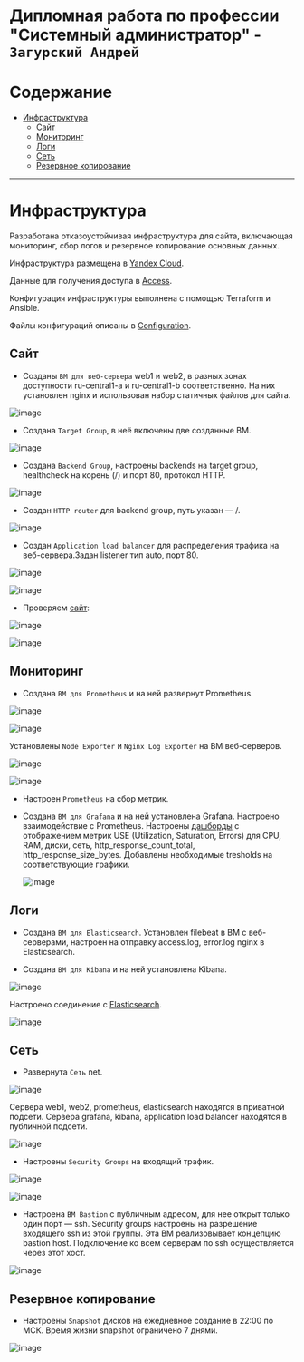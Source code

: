 # Дипломная работа по профессии "Системный администратор" - `Загурский Андрей`

Содержание
==========
* [Инфраструктура](#Инфраструктура)
  * [Сайт](#Сайт)
  * [Мониторинг](#Мониторинг)
  * [Логи](#Логи)
  * [Сеть](#Сеть)
  * [Резервное копирование](#Резервное-копирование)


---------
# Инфраструктура

Разработана отказоустойчивая инфраструктура для сайта, включающая мониторинг, сбор логов и резервное копирование основных данных.

Инфраструктура размещена в [Yandex Cloud](https://console.cloud.yandex.ru/cloud/b1gcvt5l6bsrvg3nfac5).

Данные для получения доступа в [Access](https://github.com/Anders1994/Diplom/blob/main/Access.md).

Конфигурация инфраструктуры выполнена с помощью Terraform и Ansible.

Файлы конфигураций описаны в [Configuration](https://github.com/Anders1994/Diplom/blob/main/Configuration.md).

## Сайт

+ Созданы `ВМ для веб-сервера` web1 и web2, в разных зонах доступности ru-central1-a и ru-central1-b соответственно.
  На них установлен nginx и использован набор статичных файлов для сайта.

![image](https://github.com/Anders1994/Diplom/blob/main/ScreenShots/Nginx.png)

+ Создана `Target Group`, в неё включены две созданные ВМ.

![image](https://github.com/Anders1994/Diplom/blob/main/ScreenShots/Target_group.png)

+ Создана `Backend Group`, настроены backends на target group, healthcheck на корень (/) и порт 80, протокол HTTP.

![image](https://github.com/Anders1994/Diplom/blob/main/ScreenShots/Backend_group.png)

+ Создан `HTTP router` для backend group, путь указан — /.

![image](https://github.com/Anders1994/Diplom/blob/main/ScreenShots/Router.png)

+ Создан `Application load balancer` для распределения трафика на веб-сервера.Задан listener тип auto, порт 80.

![image](https://github.com/Anders1994/Diplom/blob/main/ScreenShots/Balancer.png)

![image](https://github.com/Anders1994/Diplom/blob/main/ScreenShots/Balancer_map.png)

+ Проверяем [сайт](http://130.193.41.61/):

![image](https://github.com/Anders1994/Diplom/blob/main/ScreenShots/Curl.png)

![image](https://github.com/Anders1994/Diplom/blob/main/ScreenShots/Site.png)

## Мониторинг

+ Создана `ВМ для Prometheus` и на ней развернут Prometheus.

![image](https://github.com/Anders1994/Diplom/blob/main/ScreenShots/Prometheus.png)

![image](https://github.com/Anders1994/Diplom/blob/main/ScreenShots/Curl_Prometheus.png)

  Установлены `Node Exporter` и `Nginx Log Exporter` на ВМ веб-серверов.

![image](https://github.com/Anders1994/Diplom/blob/main/ScreenShots/Node_exporter.png)

![image](https://github.com/Anders1994/Diplom/blob/main/ScreenShots/Log_exporter.png)

+ Настроен `Prometheus` на сбор метрик.

+ Создана `ВМ для Grafana` и на ней установлена Grafana.
  Настроено взаимодействие с Prometheus.
  Настроены [дашборды](http://158.160.119.107:3000/d/rYdddlPWk/node-exporter-full?orgId=1&refresh=5s) с отображением метрик USE (Utilization, Saturation, Errors) для CPU, RAM, диски, сеть, http_response_count_total, http_response_size_bytes.
  Добавлены необходимые tresholds на соответствующие графики.

  ![image](https://github.com/Anders1994/Diplom/blob/main/ScreenShots/Grafana_dash.png)

## Логи

+ Cоздана `ВМ для Elasticsearch`.
  Установлен filebeat в ВМ с веб-серверами, настроен на отправку access.log, error.log nginx в Elasticsearch.

+ Создана `ВМ для Kibana` и на ней установлена Kibana.

![image](https://github.com/Anders1994/Diplom/blob/main/ScreenShots/Kibana.png)

  Настроено соединение с [Elasticsearch](http://158.160.99.44:5601/).

  ![image](https://github.com/Anders1994/Diplom/blob/main/ScreenShots/Kibana_dash.png)

## Сеть

+ Развернута `Сеть` net.

![image](https://github.com/Anders1994/Diplom/blob/main/ScreenShots/Net.png)

Сервера web1, web2, prometheus, elasticsearch находятся в приватной подсети.
Сервера grafana, kibana, application load balancer находятся в публичной подсети.

![image](https://github.com/Anders1994/Diplom/blob/main/ScreenShots/VM.png)

+ Настроены `Security Groups` на входящий трафик.

![image](https://github.com/Anders1994/Diplom/blob/main/ScreenShots/Bastion_IN.png)

![image](https://github.com/Anders1994/Diplom/blob/main/ScreenShots/Security_IN.png)

+ Настроена `ВМ Bastion` с публичным адресом, для нее открыт только один порт — ssh.
  Security groups настроены на разрешение входящего ssh из этой группы.
  Эта ВМ реализовывает концепцию bastion host.
  Подключение ко всем серверам по ssh осуществляется через этот хост.

![image](https://github.com/Anders1994/Diplom/blob/main/ScreenShots/Bastion_SSH.png)

## Резервное копирование

+ Настроены `Snapshot` дисков на ежедневное создание в 22:00 по МСК.
  Время жизни snapshot ограничено 7 днями.

![image](https://github.com/Anders1994/Diplom/blob/main/ScreenShots/Snapshot.png)